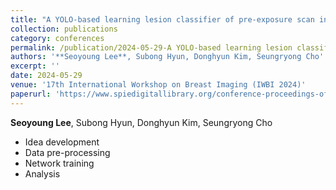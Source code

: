 ```yaml
---
title: "A YOLO-based learning lesion classifier of pre-exposure scan in digital breast tomosynthesis"
collection: publications
category: conferences
permalink: /publication/2024-05-29-A YOLO-based learning lesion classifier of pre-exposure scan in digital breast tomosynthesis
authors: '**Seoyoung Lee**, Subong Hyun, Donghyun Kim, Seungryong Cho'
excerpt: ''
date: 2024-05-29
venue: '17th International Workshop on Breast Imaging (IWBI 2024)'
paperurl: 'https://www.spiedigitallibrary.org/conference-proceedings-of-spie/13174/3025819/A-YOLO-based-learning-lesion-classifier-of-pre-exposure-scan/10.1117/12.3025819.full#_=_'
---
```



**Seoyoung Lee**, Subong Hyun, Donghyun Kim, Seungryong Cho
- Idea development
- Data pre-processing
- Network training
- Analysis
